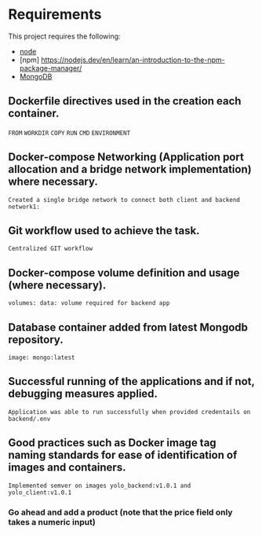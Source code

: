 # Requirements
This project requires the following:
- [node](https://www.digitalocean.com/community/tutorials/how-to-install-node-js-on-ubuntu-18-04) 
- [npm] https://nodejs.dev/en/learn/an-introduction-to-the-npm-package-manager/
- [MongoDB](https://docs.mongodb.com/manual/tutorial/install-mongodb-on-ubuntu/)

## Dockerfile directives used in the creation each container.
`FROM`
`WORKDIR`
`COPY`
`RUN`
`CMD`
`ENVIRONMENT`

## Docker-compose Networking (Application port allocation and a bridge network implementation) where necessary.
`Created a single bridge network to connect both client and backend`
 `network1:`

## Git workflow used to achieve the task.
 `Centralized GIT workflow`

## Docker-compose volume definition and usage (where necessary).
 `volumes: data: volume required for backend app`

 ## Database container added from latest Mongodb repository.
 `image: mongo:latest`

 ## Successful running of the applications and if not, debugging measures applied.
 `Application was able to run successfully when provided credentails on backend/.env`

 ## Good practices such as Docker image tag naming standards for ease of identification of images and containers.
 `Implemented semver on images yolo_backend:v1.0.1 and yolo_client:v1.0.1`


 ### Go ahead and add a product (note that the price field only takes a numeric input)